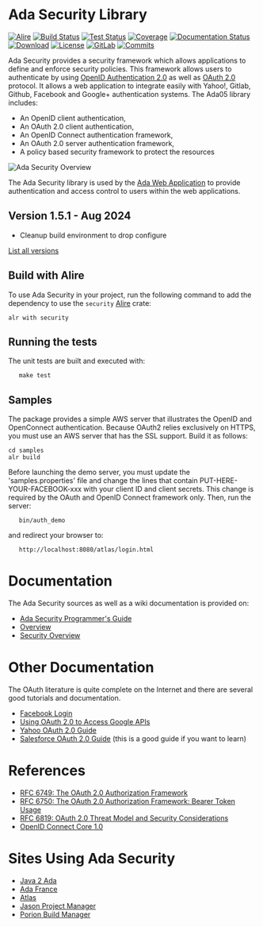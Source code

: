 # Ada Security Library

[![Alire](https://img.shields.io/endpoint?url=https://alire.ada.dev/badges/security.json)](https://alire.ada.dev/crates/security)
[![Build Status](https://img.shields.io/endpoint?url=https://porion.vacs.fr/porion/api/v1/projects/ada-security/badges/build.json)](https://porion.vacs.fr/porion/projects/view/ada-security/summary)
[![Test Status](https://img.shields.io/endpoint?url=https://porion.vacs.fr/porion/api/v1/projects/ada-security/badges/tests.json)](https://porion.vacs.fr/porion/projects/view/ada-securit/xunits)
[![Coverage](https://img.shields.io/endpoint?url=https://porion.vacs.fr/porion/api/v1/projects/ada-security/badges/coverage.json)](https://porion.vacs.fr/porion/projects/view/ada-security/summary)
[![Documentation Status](https://readthedocs.org/projects/ada-security/badge/?version=latest)](https://ada-security.readthedocs.io/en/latest/?badge=latest)
[![Download](https://img.shields.io/badge/download-1.5.0-brightgreen.svg)](http://download.vacs.fr/ada-security/ada-security-1.5.0.tar.gz)
[![License](https://img.shields.io/badge/license-APACHE2-blue.svg)](LICENSE)
[![GitLab](https://img.shields.io/badge/repo-GitLab-6C488A.svg)](https://gitlab.com/stcarrez/ada-security)
[![Commits](https://img.shields.io/github/commits-since/stcarrez/ada-security/1.5.0.svg)](Commits)

Ada Security provides a security framework which allows applications to define
and enforce security policies. This framework allows users to authenticate by using
[OpenID Authentication 2.0](https://openid.net/specs/openid-authentication-2_0.html)
as well as [OAuth 2.0](https://oauth.net/2/) protocol.
It allows a web application to integrate easily with Yahoo!, Gitlab, Github, Facebook and
Google+ authentication systems.
The Ada05 library includes:

* An OpenID client authentication,
* An OAuth 2.0 client authentication,
* An OpenID Connect authentication framework,
* An OAuth 2.0 server authentication framework,
* A policy based security framework to protect the resources

![Ada Security Overview](https://gitlab.com/stcarrez/ada-security/wiki/images/AdaSecurity.jpg)

The Ada Security library is used by the
[Ada Web Application](https://gitlab.com/stcarrez/ada-awa)
to provide authentication and access control to users within the web applications.

## Version 1.5.1  - Aug 2024
  - Cleanup build environment to drop configure

[List all versions](https://gitlab.com/stcarrez/ada-security/blob/master/NEWS.md)

## Build with Alire

To use Ada Security in your project, run the following command to add the dependency
to use the `security` [Alire](https://github.com/alire-project/alire) crate:

```
alr with security
```

## Running the tests

The unit tests are built and executed with:
```
   make test
```

## Samples

The package provides a simple AWS server that illustrates the OpenID and OpenConnect
authentication.  Because OAuth2 relies exclusively on HTTPS, you must use an AWS
server that has the SSL support.  Build it as follows:

```
cd samples
alr build
```

Before launching the demo server, you must update the 'samples.properties' file
and change the lines that contain PUT-HERE-YOUR-FACEBOOK-xxx with your client ID
and client secrets.  This change
is required by the OAuth and OpenID Connect framework only.
Then, run the server:
```
   bin/auth_demo
```
and redirect your browser to:
```
   http://localhost:8080/atlas/login.html
```
# Documentation

The Ada Security sources as well as a wiki documentation is provided on:

- [Ada Security Programmer's Guide](https://ada-security.readthedocs.io/en/latest/)
- [Overview](https://gitlab.com/stcarrez/ada-security/wiki)
- [Security Overview](https://gitlab.com/stcarrez/ada-security/wiki/Security)


# Other Documentation

The OAuth literature is quite complete on the Internet and there are several good tutorials and
documentation.
- [Facebook Login](https://developers.facebook.com/docs/facebook-login/manually-build-a-login-flow)
- [Using OAuth 2.0 to Access Google APIs](https://developers.google.com/identity/protocols/OAuth2)
- [Yahoo OAuth 2.0 Guide](https://developer.yahoo.com/oauth2/guide/)
- [Salesforce OAuth 2.0 Guide](https://developer.salesforce.com/docs/atlas.en-us.api_rest.meta/api_rest/intro_understanding_authentication.htm)
(this is a good guide if you want to learn)

# References

- [RFC 6749: The OAuth 2.0 Authorization Framework](https://tools.ietf.org/html/rfc6749)
- [RFC 6750: The OAuth 2.0 Authorization Framework: Bearer Token Usage](https://tools.ietf.org/html/rfc6750)
- [RFC 6819: OAuth 2.0 Threat Model and Security Considerations](https://tools.ietf.org/html/rfc6819)
- [OpenID Connect Core 1.0](https://openid.net/specs/openid-connect-core-1_0.html)

# Sites Using Ada Security

* [Java 2 Ada](https://blog.vacs.fr/)
* [Ada France](https://www.ada-france.org/adafr/index.html)
* [Atlas](https://demo.vacs.fr/atlas/index.html)
* [Jason Project Manager](https://vdo.vacs.fr/vdo/index.html)
* [Porion Build Manager](https://porion.vacs.fr/porion/index.html)
